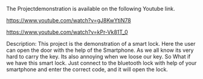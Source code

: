 The Projectdemonstration is available on the following Youtube link.

https://www.youtube.com/watch?v=gJ8KwYtiN78

https://www.youtube.com/watch?v=kPr-Vk81T_0

Description: This project is the demonstration of a smart lock. Here the user can open the door with the help of the Smartphone.
	     As we all know its very hard to carry the key. Its also annoying when we loose our key. So What if we have this smart lock.
	     Just connect to the bluetooth lock with help of your smartphone and enter the correct code, and it will open the lock.


			 
			 
			 
